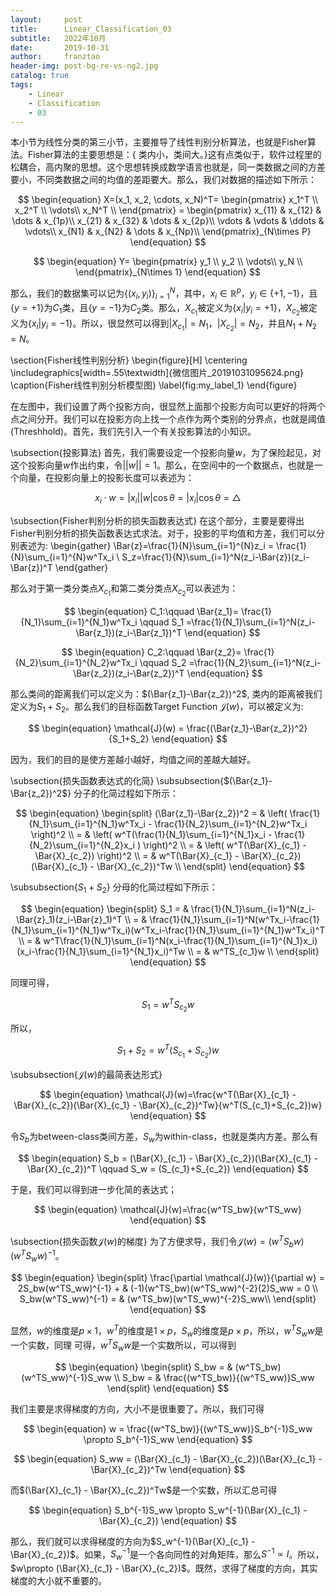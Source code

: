 ```yaml
---
layout:     post
title:      Linear_Classification_03
subtitle:   2022年10月
date:       2019-10-31
author:     franztao
header-img: post-bg-re-vs-ng2.jpg
catalog: true
tags:
    - Linear
    - Classification
    - 03
---
```


    

本小节为线性分类的第三小节，主要推导了线性判别分析算法，也就是Fisher算法。Fisher算法的主要思想是：{ 类内小，类间大。}这有点类似于，软件过程里的松耦合，高内聚的思想。这个思想转换成数学语言也就是，同一类数据之间的方差要小，不同类数据之间的均值的差距要大。那么，我们对数据的描述如下所示：

$$
\begin{equation}
    X=(x_1, x_2, \cdots, x_N)^T=
    \begin{pmatrix}
    x_1^T \\ 
    x_2^T \\
    \vdots\\
    x_N^T \\
    \end{pmatrix} =
    \begin{pmatrix}
    x_{11} & x_{12} & \dots & x_{1p}\\
    x_{21} & x_{32} & \dots & x_{2p}\\
    \vdots & \vdots & \ddots & \vdots\\
    x_{N1} & x_{N2} & \dots & x_{Np}\\
    \end{pmatrix}_{N\times P}
\end{equation}
$$

$$
\begin{equation}
    Y=
    \begin{pmatrix}
    y_1 \\ 
    y_2 \\
    \vdots\\
    y_N \\
    \end{pmatrix}_{N\times 1}
\end{equation}
$$

那么，我们的数据集可以记为$\left\{ (x_i,y_i) \right\}_{i=1}^N$，其中，$x_i \in \mathbb{R}^p$，$y_i\in\{+1,-1\}$，且$\{y=+1\}$为$C_1$类，且$\{y=-1\}$为$C_2$类。那么，$X_{c_1}$被定义为$\left\{ x_i|y_i=+1 \right\}$，$X_{c_2}$被定义为$\left\{ x_i|y_i=-1 \right\}$。所以，很显然可以得到$|X_{c_1}|=N_1$，$|X_{c_2}|=N_2$，并且$N_1+N_2=N$。

\section{Fisher线性判别分析}
\begin{figure}[H]
    \centering
    \includegraphics[width=.55\textwidth]{微信图片_20191031095624.png}
    \caption{Fisher线性判别分析模型图}
    \label{fig:my_label_1}
\end{figure}

在左图中，我们设置了两个投影方向，很显然上面那个投影方向可以更好的将两个点之间分开。我们可以在投影方向上找一个点作为两个类别的分界点，也就是阈值(Threshhold)。首先，我们先引入一个有关投影算法的小知识。

\subsection{投影算法}
首先，我们需要设定一个投影向量$w$，为了保险起见，对这个投影向量$w$作出约束，令$||w||=1$。那么，在空间中的一个数据点，也就是一个向量，在投影向量上的投影长度可以表述为：

$$
\begin{equation}
    x_i\cdot w = |x_i||w|\cos{\theta}=|x_i|\cos{\theta}=\triangle
\end{equation}
$$

\subsection{Fisher判别分析的损失函数表达式}
在这个部分，主要是要得出Fisher判别分析的损失函数表达式求法。对于，投影的平均值和方差，我们可以分别表述为:
\begin{gather}
    \Bar{z}=\frac{1}{N}\sum_{i=1}^{N}z_i = \frac{1}{N}\sum_{i=1}^{N}w^Tx_i \\
    S_z=\frac{1}{N}\sum_{i=1}^N(z_i-\Bar{z})(z_i-\Bar{z})^T
\end{gather}

那么对于第一类分类点$X_{c_1}$和第二类分类点$X_{c_2}$可以表述为：

$$
\begin{equation}
    C_1:\qquad \Bar{z_1}= \frac{1}{N_1}\sum_{i=1}^{N_1}w^Tx_i \qquad S_1 =\frac{1}{N_1}\sum_{i=1}^N(z_i-\Bar{z_1})(z_i-\Bar{z_1})^T
\end{equation}
$$

$$
\begin{equation}
    C_2:\qquad \Bar{z_2}= \frac{1}{N_2}\sum_{i=1}^{N_2}w^Tx_i \qquad S_2 =\frac{1}{N_2}\sum_{i=1}^N(z_i-\Bar{z_2})(z_i-\Bar{z_2})^T
\end{equation}
$$

那么类间的距离我们可以定义为：$(\Bar{z_1}-\Bar{z_2})^2$,
类内的距离被我们定义为$S_1+S_2$。那么我们的目标函数Target Function $\mathcal{J}(w)$，可以被定义为:

$$
\begin{equation}
    \mathcal{J}(w) = \frac{(\Bar{z_1}-\Bar{z_2})^2}{S_1+S_2}
\end{equation}
$$

因为，我们的目的是使方差越小越好，均值之间的差越大越好。

\subsection{损失函数表达式的化简}
\subsubsection{$(\Bar{z_1}-\Bar{z_2})^2$}
分子的化简过程如下所示：

$$
\begin{equation}
    \begin{split}
        (\Bar{z_1}-\Bar{z_2})^2 
        = & \left( \frac{1}{N_1}\sum_{i=1}^{N_1}w^Tx_i - \frac{1}{N_2}\sum_{i=1}^{N_2}w^Tx_i \right)^2 \\
        = & \left( w^T(\frac{1}{N_1}\sum_{i=1}^{N_1}x_i - \frac{1}{N_2}\sum_{i=1}^{N_2}x_i ) \right)^2 \\
        = & \left( w^T(\Bar{X}_{c_1} - \Bar{X}_{c_2}) \right)^2 \\
        = & w^T(\Bar{X}_{c_1} - \Bar{X}_{c_2})(\Bar{X}_{c_1} - \Bar{X}_{c_2})^Tw \\
    \end{split}
\end{equation}
$$

\subsubsection{$S_1+S_2$}
分母的化简过程如下所示：

$$
\begin{equation}
    \begin{split}
        S_1 = & \frac{1}{N_1}\sum_{i=1}^N(z_i-\Bar{z}_1)(z_i-\Bar{z}_1)^T \\
        = & \frac{1}{N_1}\sum_{i=1}^N(w^Tx_i-\frac{1}{N_1}\sum_{i=1}^{N_1}w^Tx_i)(w^Tx_i-\frac{1}{N_1}\sum_{i=1}^{N_1}w^Tx_i)^T \\
        = & w^T\frac{1}{N_1}\sum_{i=1}^N(x_i-\frac{1}{N_1}\sum_{i=1}^{N_1}x_i)(x_i-\frac{1}{N_1}\sum_{i=1}^{N_1}x_i)^Tw \\
        = & w^TS_{c_1}w \\
    \end{split}
\end{equation}
$$

同理可得，

$$
\begin{equation}
    S_1 = w^TS_{c_2}w
\end{equation}
$$


所以，

$$
\begin{equation}
    S_1+S_2=w^T(S_{c_1}+S_{c_2})w
\end{equation}
$$

\subsubsection{$\mathcal{J}(w)$的最简表达形式}

$$
\begin{equation}
    \mathcal{J}(w)=\frac{w^T(\Bar{X}_{c_1} - \Bar{X}_{c_2})(\Bar{X}_{c_1} - \Bar{X}_{c_2})^Tw}{w^T(S_{c_1}+S_{c_2})w}
\end{equation}
$$

令$S_b$为between-class类间方差，$S_w$为within-class，也就是类内方差。那么有

$$
\begin{equation}
    S_b = (\Bar{X}_{c_1} - \Bar{X}_{c_2})(\Bar{X}_{c_1} - \Bar{X}_{c_2})^T \qquad S_w = (S_{c_1}+S_{c_2}) 
\end{equation}
$$

于是，我们可以得到进一步化简的表达式；

$$
\begin{equation}
    \mathcal{J}(w)=\frac{w^TS_bw}{w^TS_ww}
\end{equation}
$$

\subsection{损失函数$\mathcal{J}(w)$的梯度}
为了方便求导，我们令$\mathcal{J}(w)=(w^TS_bw)(w^TS_ww)^{-1}$。

$$
\begin{equation}
    \begin{split}
        \frac{\partial \mathcal{J}(w)}{\partial w} = 2S_bw(w^TS_ww)^{-1} + & (-1)(w^TS_bw)(w^TS_ww)^{-2}(2)S_ww = 0 \\
        S_bw(w^TS_ww)^{-1} = & (w^TS_bw)(w^TS_ww)^{-2}S_ww\\
    \end{split}
\end{equation}
$$

显然，$w$的维度是$p\times 1$，$w^T$的维度是$1 \times p$，$S_w$的维度是$p\times p$，所以，$w^TS_ww$是一个实数，同理 可得，$w^TS_ww$是一个实数所以，可以得到

$$
\begin{equation}
    \begin{split}
        S_bw = & (w^TS_bw)(w^TS_ww)^{-1}S_ww \\
        S_bw = & \frac{(w^TS_bw)}{(w^TS_ww)}S_ww
    \end{split}
\end{equation}
$$

我们主要是求得梯度的方向，大小不是很重要了。所以，我们可得

$$
\begin{equation}
    w = \frac{(w^TS_bw)}{(w^TS_ww)}S_b^{-1}S_ww \propto S_b^{-1}S_ww
\end{equation}
$$

$$
\begin{equation}
    S_ww =  (\Bar{X}_{c_1} - \Bar{X}_{c_2})(\Bar{X}_{c_1} - \Bar{X}_{c_2})^Tw
\end{equation}
$$

而$(\Bar{X}_{c_1} - \Bar{X}_{c_2})^Tw$是一个实数，所以汇总可得

$$
\begin{equation}
    S_b^{-1}S_ww \propto S_w^{-1}(\Bar{X}_{c_1} - \Bar{X}_{c_2})
\end{equation}
$$

那么，我们就可以求得梯度的方向为$S_w^{-1}(\Bar{X}_{c_1} - \Bar{X}_{c_2})$。如果，$S_w^{-1}$是一个各向同性的对角矩阵，那么$S^{-1}\propto I$。所以，$w\propto (\Bar{X}_{c_1} - \Bar{X}_{c_2})$。既然，求得了梯度的方向，其实梯度的大小就不重要的。

